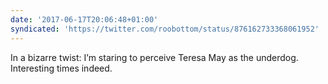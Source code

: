 ```yaml
---
date: '2017-06-17T20:06:48+01:00'
syndicated: 'https://twitter.com/roobottom/status/876162733368061952'
---
```

In a bizarre twist: I’m staring to perceive Teresa May as the underdog. Interesting times indeed.
